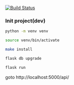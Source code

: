 
[![Build Status](https://travis-ci.org/ihorhrysha/model-trainer.svg?branch=master)](https://travis-ci.org/ihorhrysha/model-trainer)

### Init project(dev)
```bash
python -m venv venv

source venv/bin/activate

make install

flask db upgrade

flask run
```

goto http://localhost:5000/api/